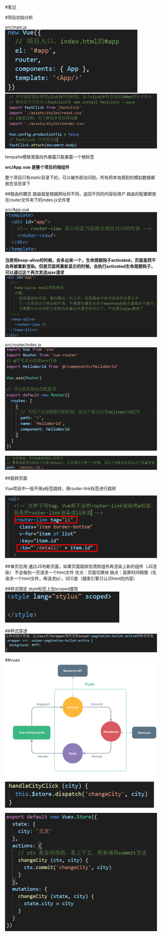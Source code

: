 #笔记

#项目初始分析

src/main.js
![](./img/3.png)
![](./img/4.png)

tempalte模板里面向外暴露只能暴露一个根标签

**src/App.vue 是整个项目的根组件**

整个项目只有static目录下的，可以被外部访问到，所有把本地用到的模拟数据都放在该目录下

##路由的概念
路由就是根据网址的不同，返回不同的内容给用户
路由的配置都放在router文件夹下的index.js文件里

src/App.vue
![](./img/1.png)

**当使用keep-alive的时候，会多出来一个，生命周期钩子activated，页面虽然不会再被重新渲染。但是页面再重新显示的时候，会执行activated生命周期钩子，可以通过这个再次发送ajax请求**
![](./img/10.png)

src/router/index.js
![](./img/2.png)

![](./img/12.png)

##跳转页面

Vue项目中一般不用a标签跳转，用router-link标签进行跳转

![](./img/11.png)

##单页应用
通过JS判断页面，如果页面跳转则清除组件再渲染上新的组件（JS渲染）
不会每到一页请求一个html文件
优点：页面切换快
缺点：首屏时间稍慢（先请求一个html文件，再请求js），SEO差（搜索引擎只认识html的内容）

##样式限定
style标签上加scoped属性
![](./img/5.png)

##样式穿透
![](./img/6.png)

##vuex
![](./img/7.png)

![](./img/9.png)

![](./img/8.png)
